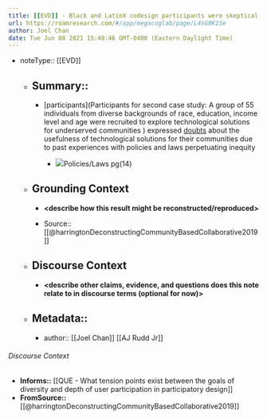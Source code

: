```yaml
---
title: [[EVD]] - Black and LatinX codesign participants were skeptical of technological solutions due to past negative experiences with inequitable policies/laws - [[@harringtonDeconstructingCommunityBasedCollaborative2019]]
url: https://roamresearch.com/#/app/megacoglab/page/L4sG8K1Se
author: Joel Chan
date: Tue Jun 08 2021 15:48:46 GMT-0400 (Eastern Daylight Time)
---
```


- noteType:: [[EVD]]

    - ## Summary::

        - [participants](Participants for second case study: A group of 55 individuals from diverse backgrounds of race, education, income level and age were recruited to explore technological solutions for underserved communities ) expressed [doubts](((SL1fARaYL))) about the usefulness of technological solutions for their communities due to past experiences with policies and laws perpetuating inequity

            - ![](https://firebasestorage.googleapis.com/v0/b/firescript-577a2.appspot.com/o/imgs%2Fapp%2Fmegacoglab%2F2C_nolp60E.png?alt=media&token=a70154ff-8b5e-4bae-80d4-5a1d75fddb13)Policies/Laws pg(14)

    - ## **Grounding Context**

        - __<describe how this result might be reconstructed/reproduced>__

        - Source:: [[@harringtonDeconstructingCommunityBasedCollaborative2019]]

    - ## **Discourse Context**

        - __<describe other claims, evidence, and questions does this note relate to in discourse terms (optional for now)>__

    - ## Metadata::

        - author:: [[Joel Chan]] [[AJ Rudd Jr]]

###### Discourse Context

- **Informs::** [[QUE - What tension points exist between the goals of diversity and depth of user participation in participatory design]]
- **FromSource::** [[@harringtonDeconstructingCommunityBasedCollaborative2019]]
